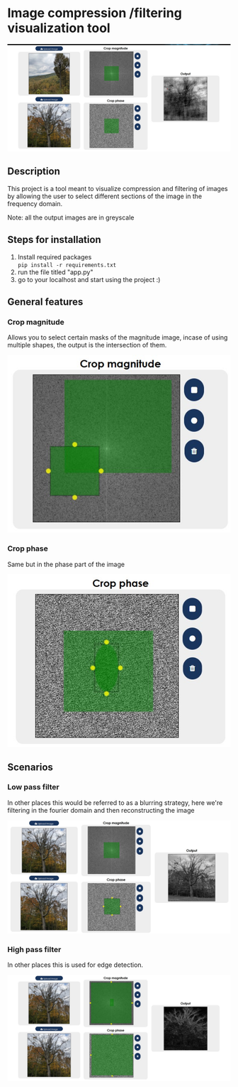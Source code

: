 # Image compression /filtering visualization tool
![general demo](server/static/assets/home_page.jpg)
## Description
This project is a tool meant to visualize compression and filtering of images by allowing the user to select different sections of the image in the frequency domain.

Note: all the output images are in greyscale

## Steps for installation
1. Install required packages \
   `pip install -r requirements.txt`
2. run the file titled "app.py"
3. go to your localhost and start using the project :)

## General features
### Crop magnitude
Allows you to select certain masks of the magnitude image, incase of using multiple shapes, the output is the intersection of them.

![Select magnitude](server/static/assets/clip_mag.jpg)

### Crop phase

Same but in the phase part of the image

![select Phase](server/static/assets/clip_phase.jpg)


## Scenarios

### Low pass filter
In other places this would be referred to as a blurring strategy, here we're filtering in the fourier domain and then reconstructing the image

![low pass filter](server/static/assets/low_pass.jpg)

### High pass filter
In other places this is used for edge detection.

![high pass filter](server/static/assets/high_pass.jpg)
